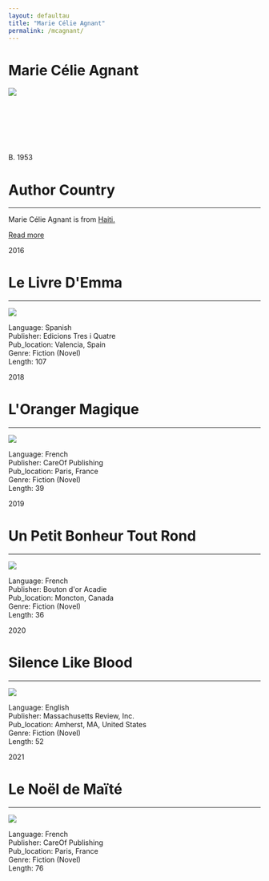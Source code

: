 ```yaml
---
layout: defaultau
title: "Marie Célie Agnant"
permalink: /mcagnant/
---
```

<!-- partial:index.partial.html -->
<div class="content">
    <h1>Marie Célie Agnant</h1>
    <div class="quote">
        <div><img src="https://www.bibliothequedesameriques.com/sites/default/files/portrait-auteure-marie_celie_agnant-accueil.jpg?fid=1630" class="logo"></div>
    </div>
    <div class="timeline">
        <div style="padding-bottom:100px;"></div>
        <div class="block">
            <div class="date right"><p class="right"> B. 1953 </p></div>
            <div class="dot"></div>
            <div class="left first">
            <div class="author_country">
                <h1>Author Country</h1><hr>
            <div class="aclocation"><p>Marie Célie Agnant is from <a href="{{ site.baseurl }}/5">Haiti.</a></p></div>
              <div class="acreadmore">  <a href="https://en.wikipedia.org/wiki/Marie-Célie_Agnant" target="_blank">Read more</a></div>
            </div>
          </div>
        </div>
        <div class="block">
            <div class="date left"><p class="left">2016</p></div>
            <div class="dot"></div>
            <div class="right">
                <h1>Le Livre D'Emma</h1><hr>
                <p><img src="https://m.media-amazon.com/images/I/510QO9lbPaL.jpg"></p>
                <p>Language: Spanish<br/>
                Publisher: Edicions Tres i Quatre<br/>
                Pub_location: Valencia, Spain<br/>
                Genre: Fiction (Novel)<br/>
                Length: 107</p>
             </div>
        </div>
        <div class="block">
            <div class="date right"><p class="right">2018</p></div>
            <div class="dot"></div>
            <div class="left">
                <h1>L'Oranger Magique</h1><hr>
                <p><img src="https://m.media-amazon.com/images/I/51GvpvzRKeL.jpg"></p>
                <p>Language: French<br/>
                Publisher: CareOf Publishing<br/>
                Pub_location: Paris, France<br/>
                Genre: Fiction (Novel)<br/>
                Length: 39</p>
            </div>
        </div>
        <div class="block">
            <div class="date left"><p class="left">2019</p></div>
            <div class="dot"></div>
            <div class="right">
                <h1>Un Petit Bonheur Tout Rond</h1><hr>
                <p><img src="https://m.media-amazon.com/images/I/51wvAqEVmGS._SX260_.jpg"></p>
                <p>Language: French<br/>
                Publisher: Bouton d'or Acadie<br/>
                Pub_location: Moncton, Canada<br/>
                Genre: Fiction (Novel)<br/>
                Length: 36</p>
           </div>
        </div>
	  <div class="block">
            <div class="date right"><p class="right">2020</p></div>
            <div class="dot"></div>
            <div class="left">
                <h1>Silence Like Blood</h1><hr>
                <p><img src="https://m.media-amazon.com/images/I/51fHjEcOLbL._SY346_.jpg"></p>
                <p>Language: English<br/>
                Publisher: Massachusetts Review, Inc.<br/>
                Pub_location: Amherst, MA, United States<br/>
                Genre: Fiction (Novel)<br/>
                Length: 52</p>
            </div>
        </div>
        <div class="block">
            <div class="date left"><p class="left">2021</p></div>
            <div class="dot"></div>
            <div class="right hide">
                <h1>Le Noël de Maïté</h1><hr>
                <p><img src="https://m.media-amazon.com/images/I/414OAAnKf+L.jpg"></p>
                <p>Language: French<br/>
                Publisher: CareOf Publishing<br/>
                Pub_location: Paris, France<br/>
                Genre: Fiction (Novel)<br/>
                Length: 76</p>
            </div>
        </div>
</div>
  <!-- partial -->
<script src='https://cdnjs.cloudflare.com/ajax/libs/jquery/3.1.1/jquery.min.js'></script><script  src="{{ site.baseurl }}/assets/js/authorscript.js"></script>
